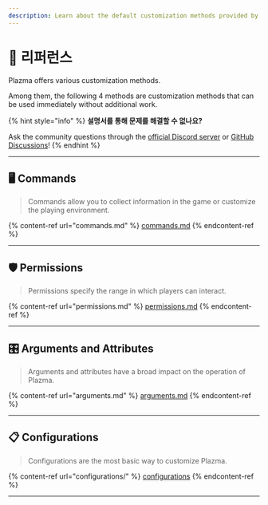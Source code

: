 ```yaml
---
description: Learn about the default customization methods provided by Plazma.
---
```


# 📜 리퍼런스

Plazma offers various customization methods.

Among them, the following 4 methods are customization methods that can be used immediately without additional work.

{% hint style="info" %}
**설명서를 통해 문제를 해결할 수 없나요?**

Ask the community questions through the [official Discord server](https://discord.gg/MmfC52K8A8) or [GitHub Discussions](https://github.com/PlazmaMC/PlazmaBukkit/discussions)!
{% endhint %}

***

## 🖥️ Commands <a href="#id-1" id="id-1"></a>

> Commands allow you to collect information in the game or customize the playing environment.

{% content-ref url="commands.md" %}
[commands.md](commands.md)
{% endcontent-ref %}

***

## 🛡️ Permissions <a href="#id-2" id="id-2"></a>

> Permissions specify the range in which players can interact.

{% content-ref url="permissions.md" %}
[permissions.md](permissions.md)
{% endcontent-ref %}

***

## 🎛️ Arguments and Attributes <a href="#id-3" id="id-3"></a>

> Arguments and attributes have a broad impact on the operation of Plazma.

{% content-ref url="arguments.md" %}
[arguments.md](arguments.md)
{% endcontent-ref %}

***

## 📋 Configurations <a href="#id-4" id="id-4"></a>

> Configurations are the most basic way to customize Plazma.

{% content-ref url="configurations/" %}
[configurations](configurations/)
{% endcontent-ref %}

***
